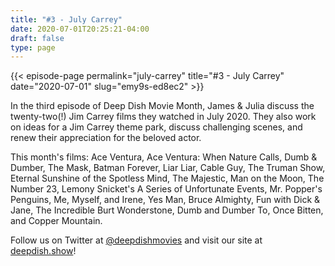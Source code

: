 ```yaml
---
title: "#3 - July Carrey"
date: 2020-07-01T20:25:21-04:00
draft: false
type: page
---
```


{{< episode-page permalink="july-carrey" title="#3 - July Carrey" date="2020-07-01" slug="emy9s-ed8ec2" >}}

In the third episode of Deep Dish Movie Month, James & Julia discuss the twenty-two(!) Jim Carrey films they watched in July 2020. They also work on ideas for a Jim Carrey theme park, discuss challenging scenes, and renew their appreciation for the beloved actor.

This month's films: Ace Ventura, Ace Ventura: When Nature Calls, Dumb & Dumber, The Mask, Batman Forever, Liar Liar, Cable Guy, The Truman Show, Eternal Sunshine of the Spotless Mind, The Majestic, Man on the Moon, The Number 23, Lemony Snicket's A Series of Unfortunate Events, Mr. Popper's Penguins, Me, Myself, and Irene, Yes Man, Bruce Almighty, Fun with Dick & Jane, The Incredible Burt Wonderstone, Dumb and Dumber To, Once Bitten, and Copper Mountain.

Follow us on Twitter at [@deepdishmovies](https://twitter.com/deepdishmovies) and visit our site at [deepdish.show](https://www.deepdish.show)!